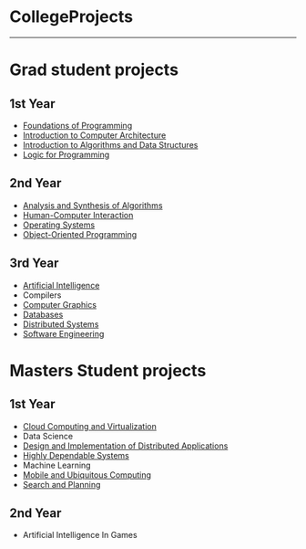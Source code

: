 # CollegeProjects
-----------------

# Grad student projects
## 1st Year
- [Foundations of Programming](Grad/FirstYear/FoundationsOfProgramming)
- [Introduction to Computer Architecture](Grad/FirstYear/IntroductionToComputerArchitecture)
- [Introduction to Algorithms and Data Structures](Grad/FirstYear/IntroductionToAlgorithmsAndDataStructures)
- [Logic for Programming](Grad/FirstYear/LogicForProgramming)

## 2nd Year
- [Analysis and Synthesis of Algorithms](Grad/SecondYear/AnalysisAndSynthesisOfAlgorithms)
- [Human-Computer Interaction](Grad/SecondYear/HumanComputerInteraction)
- [Operating Systems](Grad/SecondYear/OperatingSystems)
- [Object-Oriented Programming](Grad/SecondYear/ObjectOrientedProgramming)

## 3rd Year
- [Artificial Intelligence](Grad/ThirdYear/ArtificialIntelligence)
- Compilers
- [Computer Graphics](Grad/ThirdYear/ComputerGraphics)
- [Databases](Grad/ThirdYear/Databases)
- [Distributed Systems](Grad/ThirdYear/DistributedSystems)
- [Software Engineering](Grad/ThirdYear/SoftwareEngineering)

# Masters Student projects
## 1st Year
- [Cloud Computing and Virtualization](Masters/FirstYear/SoftwareEngineering)
- Data Science
- [Design and Implementation of Distributed Applications](Masters/FirstYear/DesignAndImplementationOfDistributedApplications)
- [Highly Dependable Systems](Masters/FirstYear/HighlyDependableSystems)
- Machine Learning
- [Mobile and Ubiquitous Computing](Masters/FirstYear/MobileAndUbiquitousComputing)
- [Search and Planning](Masters/FirstYear/SearchAndPlanning)

## 2nd Year
- Artificial Intelligence In Games
